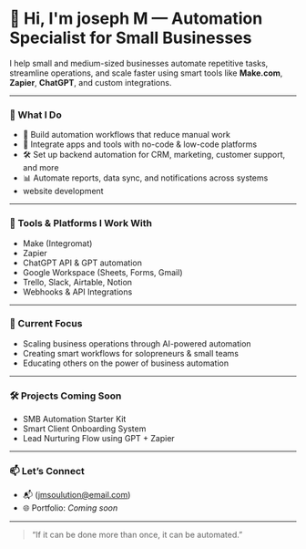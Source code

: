 # 👋 Hi, I'm joseph M — Automation Specialist for Small Businesses

I help small and medium-sized businesses automate repetitive tasks, streamline operations, and scale faster using smart tools like **Make.com**, **Zapier**, **ChatGPT**, and custom integrations.

---

### 🔧 What I Do
- 🧩 Build automation workflows that reduce manual work
- 🤖 Integrate apps and tools with no-code & low-code platforms
- 🛠️ Set up backend automation for CRM, marketing, customer support, and more
- 📊 Automate reports, data sync, and notifications across systems
- website  development

---

### 🧠 Tools & Platforms I Work With
- Make (Integromat)
- Zapier
- ChatGPT API & GPT automation
- Google Workspace (Sheets, Forms, Gmail)
- Trello, Slack, Airtable, Notion
- Webhooks & API Integrations

---

### 📌 Current Focus
- Scaling business operations through AI-powered automation
- Creating smart workflows for solopreneurs & small teams
- Educating others on the power of business automation

---

### 🛠 Projects Coming Soon
- SMB Automation Starter Kit
- Smart Client Onboarding System
- Lead Nurturing Flow using GPT + Zapier

---

### 📫 Let’s Connect

- 📬 (jmsoulution@email.com)
- 🌐 Portfolio: *Coming soon*

---

> “If it can be done more than once, it can be automated.”


<!--
**darville25/darville25** is a ✨ _special_ ✨ repository because its `README.md` (this file) appears on your GitHub profile.

Here are some ideas to get you started:

- 🔭 I’m currently working on ...
- 🌱 I’m currently learning ...
- 👯 I’m looking to collaborate on ...
- 🤔 I’m looking for help with ...
- 💬 Ask me about ...
- 📫 How to reach me: ...
- 😄 Pronouns: ...
- ⚡ Fun fact: ...
-->
